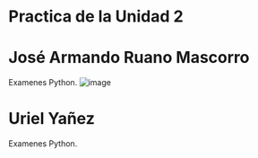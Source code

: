 # Practica de la Unidad 2
# José Armando Ruano Mascorro

Examenes Python.
![image](https://github.com/user-attachments/assets/c4bf6f13-57c4-4b98-827b-7d0dbf454b6b)


# Uriel Yañez

Examenes Python.

